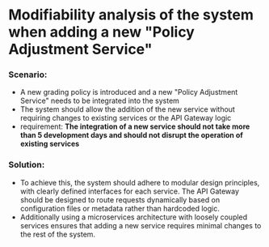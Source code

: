 # Modifiability analysis of the system when adding a new "Policy Adjustment Service"

### Scenario:

- A new grading policy is introduced and a new "Policy Adjustment Service" needs to be integrated into the system
- The system should allow the addition of the new service without requiring changes to existing services or the API Gateway logic
- requirement: **The integration of a new service should not take more than 5 development days and should not disrupt the operation of existing services**

### Solution:

- To achieve this, the system should adhere to modular design principles, with clearly defined interfaces for each service. The API Gateway should be designed to route requests dynamically based on configuration files or metadata rather than hardcoded logic.
- Additionally using a microservices architecture with loosely coupled services ensures that adding a new service requires minimal changes to the rest of the system.